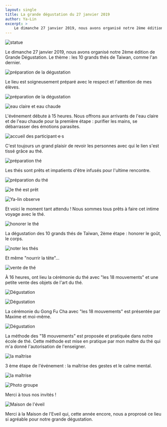 ```yaml
---
layout: single
title: La grande dégustation du 27 janvier 2019
author: Ya-Lin
excerpt: >
    Le dimanche 27 janvier 2019, nous avons organisé notre 2ème édition de Grande Dégustation. Le thème : les 10 grands thés de Taiwan, comme l'an dernier.
---
```


![statue](/images/2020-01-27-statue-1.jpg)

Le dimanche 27 janvier 2019, nous avons organisé notre 2ème édition de Grande Dégustation. Le thème : les 10 grands thés de Taiwan, comme l'an dernier.

![préparation de la dégustation](/images/2020-01-27-preparation-2.jpg)

Le lieu est soigneusement préparé avec le respect et l'attention de mes élèves.

![préparation de la dégustation](/images/2020-01-27-preparation-3.jpg)

![eau claire et eau chaude](/images/2020-01-27-eau-4.jpg)

L'événement débute à 15 heures. Nous offrons aux arrivants de l'eau claire et de l'eau chaude pour la première étape : purifier les mains, se débarrasser des émotions parasites.

![accueil des participant·e·s](/images/2020-01-27-accueil-5.jpg)

C'est toujours un grand plaisir de revoir les personnes avec qui le lien s'est tissé grâce au thé.

![préparation thé](/images/2020-01-27-preparation-the-6.jpg)

Les thés sont prêts et impatients d'être infusés pour l'ultime rencontre.

![préparation du thé](/images/2020-01-27-verse-the-7.jpg)

![le thé est prêt](/images/2020-01-27-the-pret-8.jpg)

![Ya-lin observe](/images/2020-01-27-ya-lin-observe-8bis.jpg)

Et voici le moment tant attendu ! Nous sommes tous prêts à faire cet intime voyage avec le thé.

![honorer le thé](/images/2020-01-27-the-honorer-9.jpg)

La dégustation des 10 grands thés de Taïwan, 2ème étape : honorer le goût, le corps.

![noter les thés](/images/2020-01-27-the-note-10.jpg)

Et même  "nourrir la tête"...

![vente de thé](/images/2020-01-27-the-vente-11.jpg)

À 16 heures, ont lieu la cérémonie du thé avec "les 18 mouvements" et une petite vente des objets de l'art du thé.

![Dégustation](/images/2020-01-27-degustation-12.jpg)

![Dégustation](/images/2020-01-27-degustation-13.jpg)

La cérémonie du Gong Fu Cha avec "les 18 mouvements" est présentée par Maxime et moi-même.

![Dégustation](/images/2020-01-27-degustation-14.jpg)

La méthode des "18 mouvements" est proposée et pratiquée dans notre école de thé. Cette méthode est mise en pratique par mon maître du thé  qui m'a donné l'autorisation de l'enseigner.

![la maîtrise](/images/2020-01-27-maitrise-16.jpg)

3 ème étape de l'événement : la maîtrise des gestes et le calme mental.

![la maîtrise](/images/2020-01-27-maitrise-17.jpg)

![Photo groupe](/images/2020-01-27-photo-groupe-15.jpg)

Merci à  tous nos invités !

![Maison de l'éveil](/images/2020-01-27-maison-eveil-18.jpg)

Merci à la Maison de l'Eveil qui, cette année encore, nous a proprosé ce lieu si agréable pour notre grande dégustation.